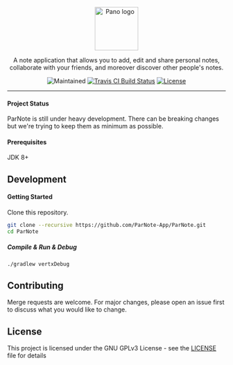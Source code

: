 <p align="center"><img width="100" src="https://i.ibb.co/xgjv4yq/parnote-favicon.png" alt="Pano logo"></p>
<p align="center">
  A note application that allows you to add, edit and share personal notes, collaborate with your friends, and moreover discover other people's notes. 
</p>
<p align="center">
  <img src="https://img.shields.io/maintenance/yes/2021?style=for-the-badge" alt="Maintained">
  <a href="https://travis-ci.com/github/ParNote-App/ParNote" target="_blank"><img src="https://img.shields.io/travis/com/ParNote-App/ParNote/dev?style=for-the-badge" alt="Travis CI Build Status"></a>
  <a href="https://github.com/ParNote-App/ParNote/blob/dev/LICENSE"><img src="https://img.shields.io/github/license/kahverengi001/SystemEngineeringWork1?style=for-the-badge" alt="License"></a>
</p>

---

#### Project Status
ParNote is still under heavy development. There can be breaking changes but we're trying to keep them as minimum as possible.

#### Prerequisites
JDK 8+ 

## Development
#### Getting Started
Clone this repository.

```bash
git clone --recursive https://github.com/ParNote-App/ParNote.git
cd ParNote
```

##### Compile & Run & Debug

```bash
./gradlew vertxDebug
```

## Contributing
Merge requests are welcome. For major changes, please open an issue first to discuss what you would like to change.

## License
This project is licensed under the GNU GPLv3 License - see the [LICENSE](LICENSE) file for details